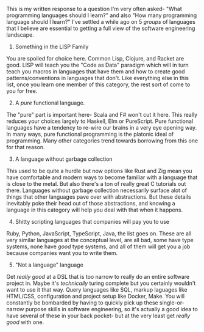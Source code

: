 This is my written response to a question I'm very often asked- "What programming languages should I learn?" and also "How many programming language should I learn?" I've settled a while ago on 5 _groups_ of languages that I believe are essential to getting a full view of the software engineering landscape.

1. Something in the LISP Family

You are spoiled for choice here. Common Lisp, Clojure, and Racket are good. 
LISP will teach you the "Code as Data" paradigm which will in turn teach you
macros in languages that have them and how to create good patterns/conventions 
in languages that don't. Like everything else in this list, once you learn
one member of this category, the rest sort of come to you for free. 

2. A _pure_ functional language.

The "pure" part is important here- Scala and F# won't cut it here. This really reduces your choices largely to Haskell, Elm or PureScript.
Pure functional languages have a tendency to re-wire our brains in a very eye opening way. In many ways, pure functional programming is
the platonic ideal of programming. Many other categories trend towards borrowing from this one for that reason.

3. A language without garbage collection

This used to be quite a hurdle but now options like Rust and Zig mean you have comfortable and modern ways to become familiar with a language
that is close to the metal. But also there's a ton of really great C tutorials out there. Languages without garbage collection necessarily surface
alot of things that other languages pave over with abstractions. But these details inevitably poke their head out of those abstractions, and knowing
a language in this category will help you deal with that when it happens.

4. Shitty scripting languages that companies will pay you to use

Ruby, Python, JavaScript, TypeScript, Java, the list goes on. These are all
very similar languages at the conceptual level, are all bad, some have type systems, none have _good_ type systems, and all of them will get you a job because companies want you to write them.

5. "Not a language" language

Get _really good_ at a DSL that is too narrow to really do an entire software project in. Maybe it's _technically_ turing complete
but you certainly wouldn't want to use it that way. Query languages like SQL, markup laguages like HTML/CSS, configuration and project setup like
Docker, Make. You will constantly be bombarded by having to quickly pick up these single-or-narrow purpose skills in software engineering, so it's
actually a good idea to have several of these in your back pocket- but at the very least get _really good_ with one.
